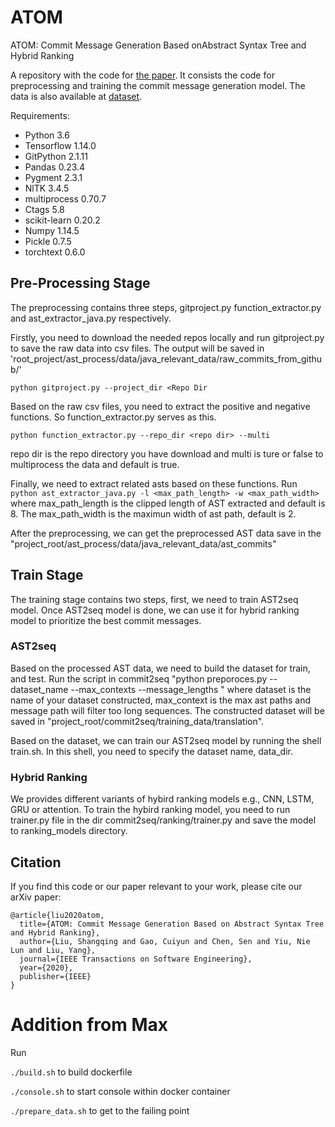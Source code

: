 # ATOM
ATOM: Commit Message Generation Based onAbstract Syntax Tree and Hybrid Ranking

A repository with the code for [the paper](https://arxiv.org/pdf/1912.02972.pdf). It consists the code for preprocessing and training the commit message generation model. The data is also available at [dataset](https://zenodo.org/record/4066398#.X32LSZMzZTZ).

Requirements:
* Python 3.6
* Tensorflow 1.14.0
* GitPython 2.1.11
* Pandas 0.23.4
* Pygment 2.3.1
* NlTK 3.4.5
* multiprocess 0.70.7
* Ctags 5.8
* scikit-learn 0.20.2
* Numpy 1.14.5
* Pickle 0.7.5
* torchtext 0.6.0

## Pre-Processing Stage

The preprocessing contains three steps, gitproject.py function_extractor.py and ast_extractor_java.py respectively.

Firstly, you need to download the needed repos locally and run gitproject.py to save the raw data into csv files. The output will be saved in 'root_project/ast_process/data/java_relevant_data/raw_commits_from_github/'

```python gitproject.py --project_dir <Repo Dir```

Based on the raw csv files, you need to extract the positive and negative functions. So function_extractor.py serves as this.

```python function_extractor.py --repo_dir <repo dir> --multi ```

repo dir is the repo directory you have download and multi is ture or false to multiprocess the data and default is true.

Finally, we need to extract related asts based on these functions. Run 
```python ast_extractor_java.py -l <max_path_length> -w <max_path_width>```
where max_path_length is the clipped length of AST extracted and default is 8.
The max_path_width is the maximun width of ast path, default is 2.

After the preprocessing, we can get the preprocessed AST data save in the "project_root/ast_process/data/java_relevant_data/ast_commits"

## Train Stage
The training stage contains two steps, first, we need to train AST2seq model. Once AST2seq model is done, we can use it for hybrid ranking model to prioritize the best commit messages.

### AST2seq
Based on the processed AST data, we need to build the dataset for train, and test. 
Run the script in commit2seq "python preporoces.py --dataset_name <dataset name> --max_contexts <max path number> --message_lengths <max message length>" where dataset is the name of your dataset constructed, max_context is the max ast paths and message path will filter
too long sequences. The constructed dataset will be saved in "project_root/commit2seq/training_data/translation".

Based on the dataset, we can train our AST2seq model by running the shell train.sh. In this shell, you need to specify the dataset name, data_dir. 

### Hybrid Ranking
We provides different variants of hybird ranking models e.g., CNN, LSTM, GRU or attention. To train the hybird ranking model, 
you need to run trainer.py file in the dir commit2seq/ranking/trainer.py and save the model to ranking_models directory.

## Citation
If you find this code or our paper relevant to your work, please cite our arXiv paper:

```
@article{liu2020atom,
  title={ATOM: Commit Message Generation Based on Abstract Syntax Tree and Hybrid Ranking},
  author={Liu, Shangqing and Gao, Cuiyun and Chen, Sen and Yiu, Nie Lun and Liu, Yang},
  journal={IEEE Transactions on Software Engineering},
  year={2020},
  publisher={IEEE}
}
```




# Addition from Max
Run

`./build.sh` to build dockerfile

`./console.sh` to start console within docker container

`./prepare_data.sh` to get to the failing point
